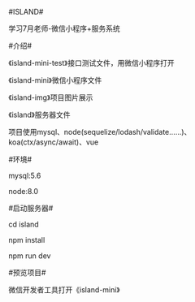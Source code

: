 #ISLAND#

学习7月老师-微信小程序+服务系统


#介绍#

《island-mini-test》接口测试文件，用微信小程序打开

《island-mini》微信小程序文件

《island-img》项目图片展示

《island》服务器文件

项目使用mysql、node(sequelize/lodash/validate……)、koa(ctx/async/await)、vue


#环境#

mysql:5.6

node:8.0


#启动服务器#

cd island

npm install

npm run dev


#预览项目#

微信开发者工具打开《island-mini》
